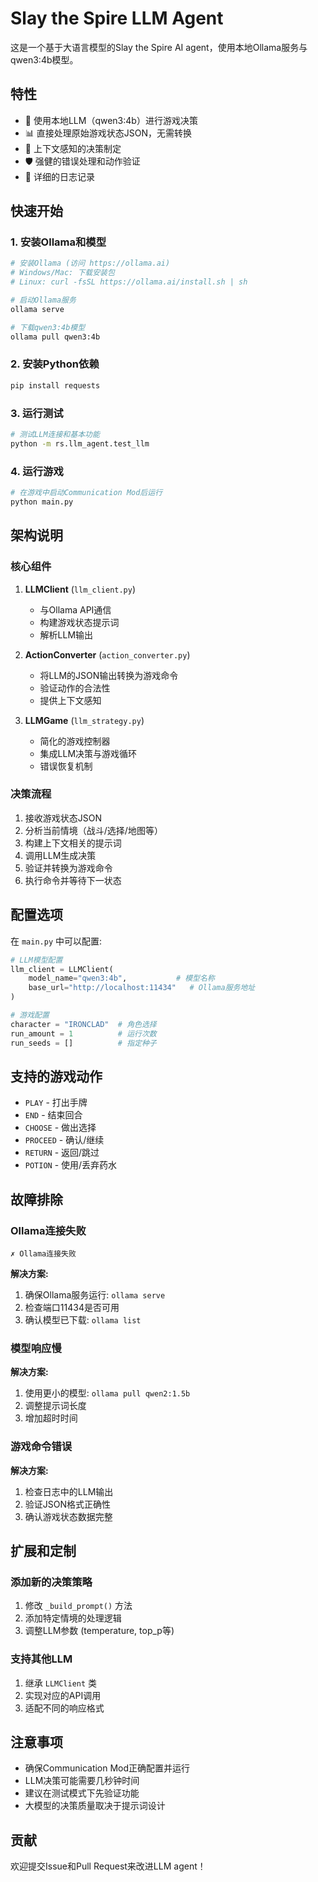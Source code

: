 # Slay the Spire LLM Agent

这是一个基于大语言模型的Slay the Spire AI agent，使用本地Ollama服务与qwen3:4b模型。

## 特性

- 🤖 使用本地LLM（qwen3:4b）进行游戏决策
- 📊 直接处理原始游戏状态JSON，无需转换
- 🎯 上下文感知的决策制定
- 🛡️ 强健的错误处理和动作验证
- 📝 详细的日志记录

## 快速开始

### 1. 安装Ollama和模型

```bash
# 安装Ollama (访问 https://ollama.ai)
# Windows/Mac: 下载安装包
# Linux: curl -fsSL https://ollama.ai/install.sh | sh

# 启动Ollama服务
ollama serve

# 下载qwen3:4b模型
ollama pull qwen3:4b
```

### 2. 安装Python依赖

```bash
pip install requests
```

### 3. 运行测试

```bash
# 测试LLM连接和基本功能
python -m rs.llm_agent.test_llm
```

### 4. 运行游戏

```bash
# 在游戏中启动Communication Mod后运行
python main.py
```

## 架构说明

### 核心组件

1. **LLMClient** (`llm_client.py`)
   - 与Ollama API通信
   - 构建游戏状态提示词
   - 解析LLM输出

2. **ActionConverter** (`action_converter.py`) 
   - 将LLM的JSON输出转换为游戏命令
   - 验证动作的合法性
   - 提供上下文感知

3. **LLMGame** (`llm_strategy.py`)
   - 简化的游戏控制器
   - 集成LLM决策与游戏循环
   - 错误恢复机制

### 决策流程

1. 接收游戏状态JSON
2. 分析当前情境（战斗/选择/地图等）
3. 构建上下文相关的提示词
4. 调用LLM生成决策
5. 验证并转换为游戏命令
6. 执行命令并等待下一状态

## 配置选项

在 `main.py` 中可以配置:

```python
# LLM模型配置
llm_client = LLMClient(
    model_name="qwen3:4b",           # 模型名称
    base_url="http://localhost:11434"   # Ollama服务地址
)

# 游戏配置
character = "IRONCLAD"  # 角色选择
run_amount = 1          # 运行次数
run_seeds = []          # 指定种子
```

## 支持的游戏动作

- `PLAY` - 打出手牌
- `END` - 结束回合
- `CHOOSE` - 做出选择
- `PROCEED` - 确认/继续
- `RETURN` - 返回/跳过
- `POTION` - 使用/丢弃药水

## 故障排除

### Ollama连接失败
```
✗ Ollama连接失败
```
**解决方案:**
1. 确保Ollama服务运行: `ollama serve`
2. 检查端口11434是否可用
3. 确认模型已下载: `ollama list`

### 模型响应慢
**解决方案:**
1. 使用更小的模型: `ollama pull qwen2:1.5b`
2. 调整提示词长度
3. 增加超时时间

### 游戏命令错误
**解决方案:**
1. 检查日志中的LLM输出
2. 验证JSON格式正确性
3. 确认游戏状态数据完整

## 扩展和定制

### 添加新的决策策略
1. 修改 `_build_prompt()` 方法
2. 添加特定情境的处理逻辑
3. 调整LLM参数 (temperature, top_p等)

### 支持其他LLM
1. 继承 `LLMClient` 类
2. 实现对应的API调用
3. 适配不同的响应格式

## 注意事项

- 确保Communication Mod正确配置并运行
- LLM决策可能需要几秒钟时间
- 建议在测试模式下先验证功能
- 大模型的决策质量取决于提示词设计

## 贡献

欢迎提交Issue和Pull Request来改进LLM agent！ 